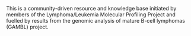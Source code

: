 
This is a community-driven resource and knowledge base initiated by members of the Lymphoma/Leukemia Molecular Profiling Project and fuelled by results from the genomic analysis of mature B-cell lymphomas (GAMBL) project. 